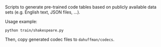 
Scripts to generate pre-trained code tables based
on publicly available data sets (e.g. English text, JSON files, ...).


Usage example:

    python train/shakespeare.py

Then, copy generated codec files to `dahuffman/codecs`.
